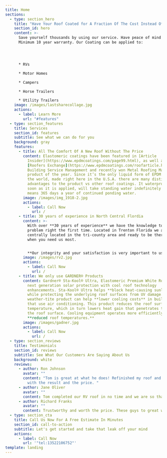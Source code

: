 ```yaml
---
title: Home
sections:
  - type: section_hero
    title: "Have Your Roof Coated for A Fraction Of The Cost Instead Of Replacing It "
    section_id: hero
    content: >-
      Save yourself thousands by using our service. Have peace of mind with our
      Minimum 10 year warranty. Our Coating can be applied to:




      * RVs                              

      * Motor Homes                 

      * Campers                    

      * Horse Trailers               

      * Utility Trailers              
    image: /images/lastsharecollage.jpg
    actions:
      - label: Learn More
        url: "#features"
  - type: section_features
    title: Services
    section_id: features
    subtitle: See what we can do for you
    background: gray
    features:
      - title: All The Comfort Of A New Roof Without The Price
        content: Elastomeric coatings have been featured in [Article
          Insider](https://www.epdmcoatings.com/page99.html), as well as
          [Roofers Exchange](https://www.epdmcoatings.com/roofarticle.html),
          Building Service Management and recently won Metal Roofing Magazines
          product of the year. Since it’s the only liquid form of EPDM rubber in
          the world, made right here in the U.S.A. there are many distinct
          advantages to the product vs other roof coatings. It waterproof as
          soon as it is applied, will take standing water indefinitely yes that
          means 365 days a year of continued ponding water.
        image: /images/img_1918-2.jpg
        actions:
          - label: Call Now
            url: /
      - title: 30 years of experience in North Central Flordia
        content: >-
          With over **30 years of experience** we have the knowledge to fix your
          problem right the first time. Located in Trenton Florida we are
          centrally located in the tri-county area and ready to be there for you
          when you need us most.  


          **Our integrity and your satisfaction is very important to us.** This is why we have a minimum **10 year no-hassle warranty** on all our work.
        image: /images/rv2.jpg
        actions:
          - label: Call Now
            url: /
      - title: We only use GARDNER® Products
        content: Gardner® Sta-Kool® Ultra, Elastomeric Premium White Roof Coating offers
          next generation solar protection with cool roof technology
          enhancements. Sta-Kool® Ultra helps **block heat-causing sunlight**
          while protecting the underlying roof surfaces from UV damage. This
          weather-tite product can help **lower cooling costs** in buildings
          that use air conditioning. This product reduces the roof surface
          temperature, which in turn lowers heat gain that penetrates through
          the roof surface. Cooling equipment operates more efficiently with the
          **reduced roof temperatures.**
        image: /images/gadner.jpg
        actions:
          - label: Call Now
            url: /
  - type: section_reviews
    title: Testimonials
    section_id: reviews
    subtitle: See What Our Customers Are Saying About Us
    background: white
    reviews:
      - author: Ron Johnson
        avatar: ""
        content: "Tom is great at what he does! Refinished my roof and I am very happy
          with the result and the price. "
      - author: Jane Oliver
        avatar: ""
        content: Tom completed our RV roof in no time and we are so thankful!
      - author: Richard Franks
        avatar: ""
        content: Trustworthy and worth the price. These guys to great work.
  - type: section_cta
    title: Call Us Now For A Free Estimate In Minutes
    section_id: call-to-action
    subtitle: Let's get started and take that leak off your mind
    actions:
      - label: Call Now
        url: '"tel:13522106752"'
template: landing
---
```

